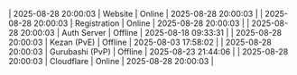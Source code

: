 | 2025-08-28 20:00:03 | Website | Online | 2025-08-28 20:00:03 |
| 2025-08-28 20:00:03 | Registration | Online | 2025-08-28 20:00:03 |
| 2025-08-28 20:00:03 | Auth Server | Offline | 2025-08-18 09:33:31 |
| 2025-08-28 20:00:03 | Kezan (PvE) | Offline | 2025-08-03 17:58:02 |
| 2025-08-28 20:00:03 | Gurubashi (PvP) | Offline | 2025-08-23 21:44:06 |
| 2025-08-28 20:00:03 | Cloudflare | Online | 2025-08-28 20:00:03 |
